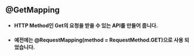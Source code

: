 ## @GetMapping
* #### HTTP Method인 Get의 요청을 받을 수 있는 API를 만들어 줍니다.
* #### 예전에는 @RequestMapping(method = RequestMethod.GET)으로 사용 되었습니다.  